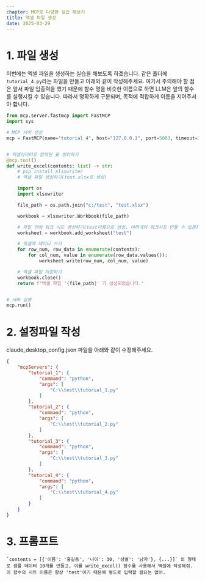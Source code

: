 ```yaml
---
chapter: MCP로 다양한 실습 해보기
title: 엑셀 파일 생성
date: 2025-03-29
---
```


# 1. 파일 생성

이번에는 엑셀 파일을 생성하는 실습을 해보도록 하겠습니다. 같은 폴더에 `tutorial_4.py`라는 파일을 만들고 아래와 같이 작성해주세요. 여기서 주의해야 할 점은 앞서 파일 입출력을 했기 때문에 함수 명을 비슷한 이름으로 하면 LLM은 앞의 함수를 실행시킬 수 있습니다. 따라서 명확하게 구분되며, 목적에 적합하게 이름을 지어주셔야 합니다.

```python
from mcp.server.fastmcp import FastMCP
import sys

# MCP 서버 생성
mcp = FastMCP(name="tutorial_4", host="127.0.0.1", port=5003, timeout=30)


# 엑셀라이터로 입력된 표 정리하기
@mcp.tool()
def write_excel(contents: list) -> str:
    # pip install xlsxwriter
    # 엑셀 파일 생성하기(test.xlsx로 생성)

    import os
    import xlsxwriter

    file_path = os.path.join("c:/test", "test.xlsx")

    workbook = xlsxwriter.Workbook(file_path)

    # 파일 안에 워크 시트 생성하기(test이름으로 생성, 여러개의 워크시트 만들 수 있음)
    worksheet = workbook.add_worksheet("test")

    # 엑셀에 데이터 쓰기
    for row_num, row_data in enumerate(contents):
        for col_num, value in enumerate(row_data.values()):
            worksheet.write(row_num, col_num, value)

    # 엑셀 파일 저장하기
    workbook.close()
    return f"엑셀 파일 '{file_path}' 가 생성되었습니다."


# 서버 실행
mcp.run()
```

# 2. 설정파일 작성
claude_desktop_config.json 파일을 아래와 같이 수정해주세요.
```json
{
    "mcpServers": {
        "tutorial_1": {
            "command": "python",
            "args": [
                "C:\\test\\tutorial_1.py"
            ]
        },
        "tutorial_2": {
            "command": "python",
            "args": [
                "C:\\test\\tutorial_2.py"
            ]
        },
        "tutorial_3": {
            "command": "python",
            "args": [
                "C:\\test\\tutorial_3.py"
            ]
        },
        "tutorial_4": {
            "command": "python",
            "args": [
                "C:\\test\\tutorial_4.py"
            ]
        }
    }
}
```

# 3. 프롬프트
```
`contents = [{'이름': '홍길동', '나이': 30, '성별': '남자'}, {...}]` 의 형태로 셈플 데이터 10개를 만들고, 이를 write_excel() 함수를 사용해서 엑셀에 작성해줘. 이 함수의 시트 이름은 항상 'test'이기 때문에 별도로 입력할 필요는 없어.
```